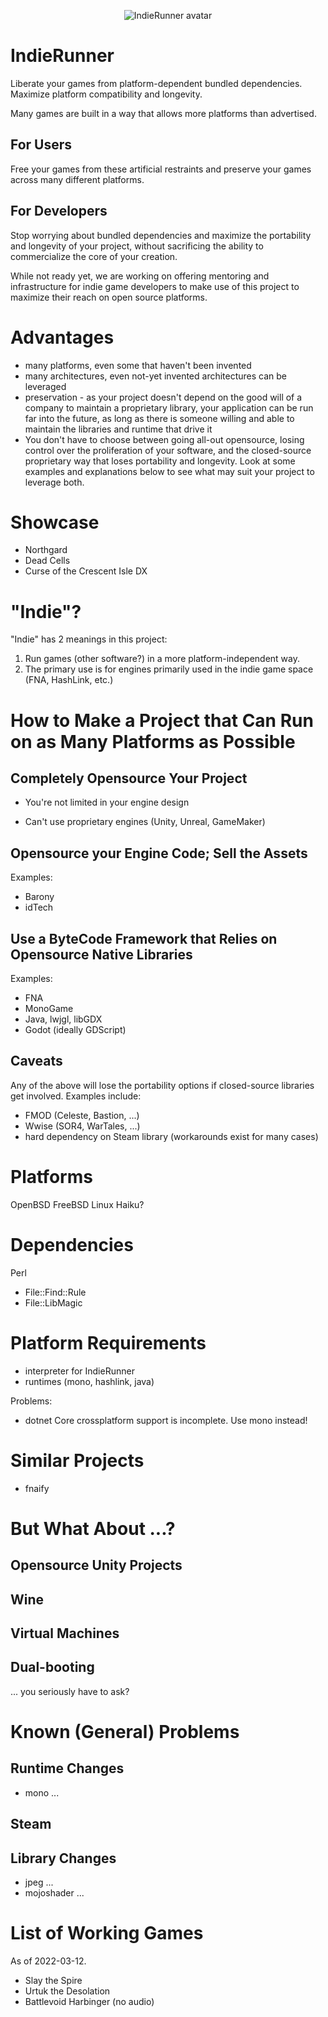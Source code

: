 <p align="center">
<img src="https://github.com/IndieRunner.png" alt="IndieRunner avatar">
<h1>IndieRunner</h1>
</p>

Liberate your games from platform-dependent bundled dependencies. Maximize platform compatibility and longevity.

Many games are built in a way that allows more platforms than advertised.

For Users
---------

Free your games from these artificial restraints and preserve your games across many different platforms.

For Developers
--------------

Stop worrying about bundled dependencies and maximize the portability and longevity of your project, without sacrificing the ability to commercialize the core of your creation.

While not ready yet, we are working on offering mentoring and infrastructure for indie game developers to make use of this project to maximize their reach on open source platforms.

Advantages
==========

* many platforms, even some that haven't been invented
* many architectures, even not-yet invented architectures can be leveraged
* preservation - as your project doesn't depend on the good will of a company to maintain a proprietary library, your application can be run far into the future, as long as there is someone willing and able to maintain the libraries and runtime that drive it
* You don't have to choose between going all-out opensource, losing control over the proliferation of your software, and the closed-source proprietary way that loses portability and longevity. Look at some examples and explanations below to see what may suit your project to leverage both.

Showcase
========

* Northgard
* Dead Cells
* Curse of the Crescent Isle DX

"Indie"?
========

"Indie" has 2 meanings in this project:

1. Run games (other software?) in a more platform-independent way.
2. The primary use is for engines primarily used in the indie game space (FNA, HashLink, etc.)

How to Make a Project that Can Run on as Many Platforms as Possible
===================================================================

Completely Opensource Your Project
----------------------------------

+ You're not limited in your engine design
- Can't use proprietary engines (Unity, Unreal, GameMaker)

Opensource your Engine Code; Sell the Assets
--------------------------------------------

Examples:
* Barony
* idTech

Use a ByteCode Framework that Relies on Opensource Native Libraries
-------------------------------------------------------------------

Examples:
* FNA
* MonoGame
* Java, lwjgl, libGDX
* Godot (ideally GDScript)

Caveats
-------

Any of the above will lose the portability options if closed-source libraries get involved. Examples include:

* FMOD (Celeste, Bastion, ...)
* Wwise (SOR4, WarTales, ...)
* hard dependency on Steam library (workarounds exist for many cases)


Platforms
=========

OpenBSD
FreeBSD
Linux
Haiku?

Dependencies
============

Perl

* File::Find::Rule
* File::LibMagic

Platform Requirements
=====================

* interpreter for IndieRunner
* runtimes (mono, hashlink, java)

Problems:

* dotnet Core crossplatform support is incomplete. Use mono instead!

Similar Projects
================

* fnaify

But What About ...?
===================

Opensource Unity Projects
-------------------------

Wine
----

Virtual Machines
----------------

Dual-booting
------------

... you seriously have to ask?

Known (General) Problems
========================

Runtime Changes
---------------

* mono ...

Steam
-----

Library Changes
---------------

* jpeg ...
* mojoshader ...

List of Working Games
=====================

As of 2022-03-12.

* Slay the Spire
* Urtuk the Desolation
* Battlevoid Harbinger (no audio)
